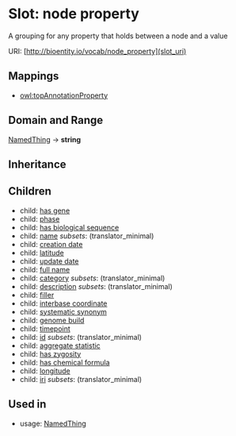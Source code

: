# Slot: node property


A grouping for any property that holds between a node and a value

URI: [http://bioentity.io/vocab/node_property](slot_uri)
## Mappings

 * [owl:topAnnotationProperty](http://purl.obolibrary.org/obo/owl_topAnnotationProperty)
## Domain and Range

[NamedThing](NamedThing.md) -> **string**
## Inheritance

## Children

 *  child: [has gene](has_gene.md)
 *  child: [phase](phase.md)
 *  child: [has biological sequence](has_biological_sequence.md)
 *  child: [name](name.md) *subsets*: (translator_minimal)
 *  child: [creation date](creation_date.md)
 *  child: [latitude](latitude.md)
 *  child: [update date](update_date.md)
 *  child: [full name](full_name.md)
 *  child: [category](category.md) *subsets*: (translator_minimal)
 *  child: [description](description.md) *subsets*: (translator_minimal)
 *  child: [filler](filler.md)
 *  child: [interbase coordinate](interbase_coordinate.md)
 *  child: [systematic synonym](systematic_synonym.md)
 *  child: [genome build](genome_build.md)
 *  child: [timepoint](timepoint.md)
 *  child: [id](id.md) *subsets*: (translator_minimal)
 *  child: [aggregate statistic](aggregate_statistic.md)
 *  child: [has zygosity](has_zygosity.md)
 *  child: [has chemical formula](has_chemical_formula.md)
 *  child: [longitude](longitude.md)
 *  child: [iri](iri.md) *subsets*: (translator_minimal)
## Used in

 *  usage: [NamedThing](NamedThing.md)
